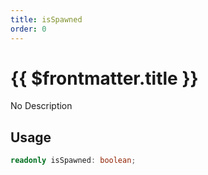 ```yaml
---
title: isSpawned
order: 0
---
```


# {{ $frontmatter.title }}

No Description

## Usage

```ts
readonly isSpawned: boolean;
```
